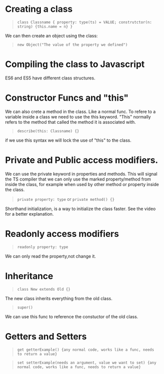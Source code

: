 # Creating a class

> `class Classname { property: type(ts) = VALUE; construtctor(n: string) {this.name = n} }`

We can then create an object using the class:

> `new Object("The value of the property we defined")`

# Compiling the class to Javascript

ES6 and ES5 have different class structures.

# Constructor Funcs and "this"

We can also crete a method in the class. Like a normal func.
To refere to a variable inside a class we need to use the this keyword.
"This" normally refers to the method that called the method it is associated with.

> `describe(this: Classname) {}`

if we use this syntax we will lock the use of "this" to the class.

# Private and Public access modifiers.

We can use the private keyword in properties and methods. This will signal the TS compiler that we can only use the marked property/method from inside the class, for example when used by other method or property inside the class.

> `private property: type` or `private method() {}`

Shorthand initialization, is a way to initialize the class faster. See the video for a better explanation.

# Readonly access modifiers

> `readonly property: type`

We can only read the property,not change it.

# Inheritance

> `class New extends Old {}`

The new class inherits everything from the old class.

> `super()`

We can use this func to reference the constuctor of the old class.

# Getters and Setters

> `get getterExample() {any normal code, works like a func, needs to return a value}`

> `set setterExample(needs an argument, value we want to set) {any normal code, works like a func, needs to return a value}`
